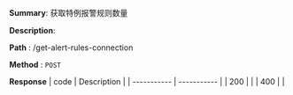 **Summary**: 获取特例报警规则数量

**Description**:

**Path** : /get-alert-rules-connection

**Method** : `POST`

**Response**
| code      | Description |
| ----------- | ----------- |
|  200   |       |
|  400   |       |


